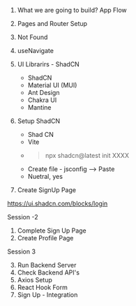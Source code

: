 1. What we are going to build? App Flow

2. Pages and Router Setup

3. Not Found

4. useNavigate

5. UI Librarirs - ShadCN

    - ShadCN
    - Material UI (MUI)
    - Ant Design
    - Chakra UI
    - Mantine

6. Setup ShadCN
    - Shad CN
    - Vite
    - > npx shadcn@latest init XXXX
    - Create file - jsconfig --> Paste
    - Nuetral, yes 

5. Create SignUp Page

https://ui.shadcn.com/blocks/login

Session -2 

1. Complete Sign Up Page
2. Create Profile Page


Session 3

3. Run Backend Server 
4. Check Backend API's
5. Axios Setup
6. React Hook Form
7. Sign Up - Integration


